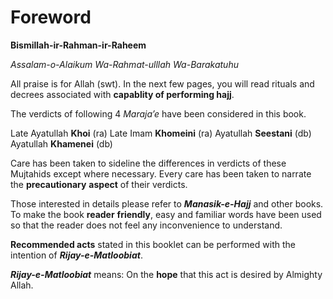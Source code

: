 Foreword
========

**Bismillah-ir-Rahman-ir-Raheem**

*Assalam-o-Alaikum Wa-Rahmat-ulllah Wa-Barakatuhu*

All praise is for Allah (swt). In the next few pages, you will read
rituals and decrees associated with **capablity of performing hajj**.

The verdicts of following 4 *Maraja’e* have been considered in this
book.

Late Ayatullah **Khoi** (ra)
Late Imam **Khomeini** (ra)
Ayatullah **Seestani** (db)
Ayatullah **Khamenei** (db)

Care has been taken to sideline the differences in verdicts of these
Mujtahids except where necessary. Every care has been taken to narrate
the **precautionary** **aspect** of their verdicts.

Those interested in details please refer to ***Manasik-e-Hajj*** and
other books.
To make the book **reader** **friendly**, easy and familiar words have
been used so that the reader does not feel any inconvenience to
understand.

**Recommended acts** stated in this booklet can be performed with the
intention of ***Rijay-e-Matloobiat***.

***Rijay-e-Matloobiat*** means: On the **hope** that this act is desired
by Almighty Allah.


